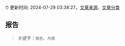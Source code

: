 :alarm_clock: 更新时间: 2024-07-29 03:38:27。[文章来源](/README.md)、[文章分类](/TAGS.md)

## 报告


> 关键字：`报告`、`月报`



